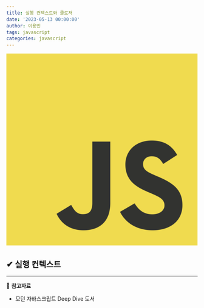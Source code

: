 ```yaml
---
title: 실행 컨텍스트와 클로저
date: '2023-05-13 00:00:00'
author: 이용민
tags: javascript
categories: javascript
---
```


![javascript-logo.png](javascript-logo.png)

## ✔ 실행 컨텍스트

---

📂 **참고자료**

- 모던 자바스크립트 Deep Dive 도서
